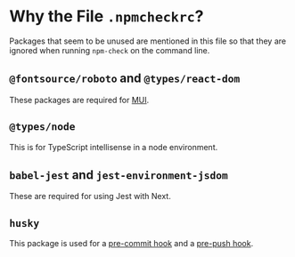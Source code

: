 # Why the File `.npmcheckrc`?

Packages that seem to be unused are mentioned in this file so that they are ignored
when running `npm-check` on the command line.

## `@fontsource/roboto` and `@types/react-dom`

These packages are required for [MUI](https://mui.com/material-ui/getting-started/installation/#default-installation).

## `@types/node`

This is for TypeScript intellisense in a node environment.

## `babel-jest` and `jest-environment-jsdom`

These are required for using Jest with Next.

## `husky`

This package is used for a [pre-commit hook](.husky\pre-commit) and a [pre-push hook](.husky\pre-push).
